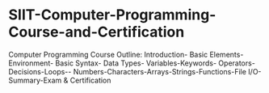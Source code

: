 # SIIT-Computer-Programming-Course-and-Certification
Computer Programming Course Outline: Introduction- Basic Elements- Environment- Basic Syntax- Data Types- Variables-Keywords- Operators- Decisions-Loops-- Numbers-Characters-Arrays-Strings-Functions-File I/O-Summary-Exam &amp; Certification
